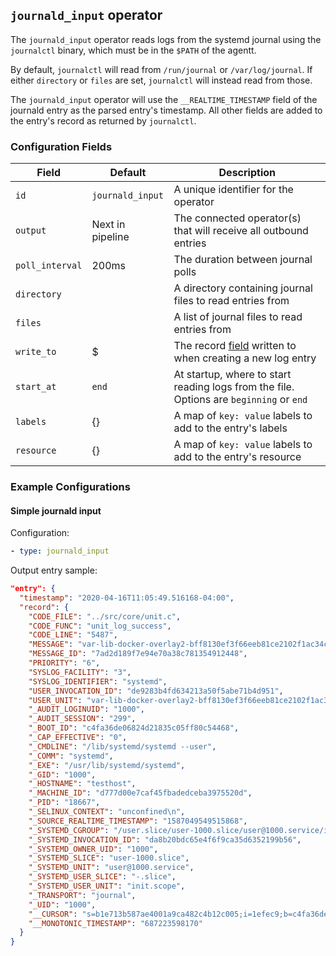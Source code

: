 ## `journald_input` operator

The `journald_input` operator reads logs from the systemd journal using the `journalctl` binary, which must be in the `$PATH` of the agentt.

By default, `journalctl` will read from `/run/journal` or `/var/log/journal`. If either `directory` or `files` are set, `journalctl` will instead read from those.

The `journald_input` operator will use the `__REALTIME_TIMESTAMP` field of the journald entry as the parsed entry's timestamp. All other fields are added to the entry's record as returned by `journalctl`.

### Configuration Fields

| Field             | Default          | Description                                                                                      |
| ---               | ---              | ---                                                                                              |
| `id`              | `journald_input` | A unique identifier for the operator                                                             |
| `output`          | Next in pipeline | The connected operator(s) that will receive all outbound entries                                 |
| `poll_interval`   | 200ms            | The duration between journal polls                                                               |
| `directory`       |                  | A directory containing journal files to read entries from                                        |
| `files`           |                  | A list of journal files to read entries from                                                     |
| `write_to`        | $                | The record [field](/docs/types/field.md) written to when creating a new log entry                |
| `start_at`        | `end`            | At startup, where to start reading logs from the file. Options are `beginning` or `end`          |
| `labels`          | {}               | A map of `key: value` labels to add to the entry's labels                                        |
| `resource`        | {}               | A map of `key: value` labels to add to the entry's resource                                      |

### Example Configurations

#### Simple journald input

Configuration:
```yaml
- type: journald_input
```

Output entry sample:
```json
"entry": {
  "timestamp": "2020-04-16T11:05:49.516168-04:00",
  "record": {
    "CODE_FILE": "../src/core/unit.c",
    "CODE_FUNC": "unit_log_success",
    "CODE_LINE": "5487",
    "MESSAGE": "var-lib-docker-overlay2-bff8130ef3f66eeb81ce2102f1ac34cfa7a10fcbd1b8ae27c6c5a1543f64ddb7-merged.mount: Succeeded.",
    "MESSAGE_ID": "7ad2d189f7e94e70a38c781354912448",
    "PRIORITY": "6",
    "SYSLOG_FACILITY": "3",
    "SYSLOG_IDENTIFIER": "systemd",
    "USER_INVOCATION_ID": "de9283b4fd634213a50f5abe71b4d951",
    "USER_UNIT": "var-lib-docker-overlay2-bff8130ef3f66eeb81ce2102f1ac34cfa7a10fcbd1b8ae27c6c5a1543f64ddb7-merged.mount",
    "_AUDIT_LOGINUID": "1000",
    "_AUDIT_SESSION": "299",
    "_BOOT_ID": "c4fa36de06824d21835c05ff80c54468",
    "_CAP_EFFECTIVE": "0",
    "_CMDLINE": "/lib/systemd/systemd --user",
    "_COMM": "systemd",
    "_EXE": "/usr/lib/systemd/systemd",
    "_GID": "1000",
    "_HOSTNAME": "testhost",
    "_MACHINE_ID": "d777d00e7caf45fbadedceba3975520d",
    "_PID": "18667",
    "_SELINUX_CONTEXT": "unconfined\n",
    "_SOURCE_REALTIME_TIMESTAMP": "1587049549515868",
    "_SYSTEMD_CGROUP": "/user.slice/user-1000.slice/user@1000.service/init.scope",
    "_SYSTEMD_INVOCATION_ID": "da8b20bdc65e4f6f9ca35d6352199b56",
    "_SYSTEMD_OWNER_UID": "1000",
    "_SYSTEMD_SLICE": "user-1000.slice",
    "_SYSTEMD_UNIT": "user@1000.service",
    "_SYSTEMD_USER_SLICE": "-.slice",
    "_SYSTEMD_USER_UNIT": "init.scope",
    "_TRANSPORT": "journal",
    "_UID": "1000",
    "__CURSOR": "s=b1e713b587ae4001a9ca482c4b12c005;i=1efec9;b=c4fa36de06824d21835c05ff80c54468;m=a001b7ec5a;t=5a369c4a3cd88;x=f9717e0b5608807b",
    "__MONOTONIC_TIMESTAMP": "687223598170"
  }
}
```

